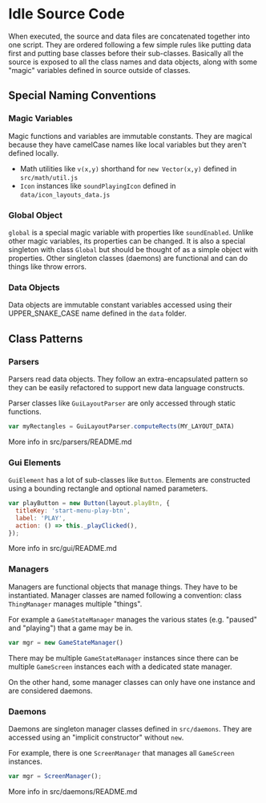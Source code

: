 # Idle Source Code

When executed, the source and data files are concatenated together into one script. They are ordered following a few simple rules like putting data first and putting base classes before their sub-classes. Basically all the source is exposed to all the class names and data objects, along with some "magic" variables defined in source outside of classes.

## Special Naming Conventions

### Magic Variables

Magic functions and variables are immutable constants. They are magical because they have camelCase names like local variables but they aren't defined locally.

- Math utilities like `v(x,y)` shorthand for `new Vector(x,y)` defined in `src/math/util.js`
- `Icon` instances like `soundPlayingIcon` defined in `data/icon_layouts_data.js`

### Global Object

`global` is a special magic variable with properties like `soundEnabled`. Unlike other magic variables, its properties can be changed. It is also a special singleton with class `Global` but should be thought of as a simple object with properties. Other singleton classes (daemons) are functional and can do things like throw errors.

### Data Objects

Data objects are immutable constant variables accessed using their UPPER_SNAKE_CASE name defined in the `data` folder.

## Class Patterns


### Parsers

Parsers read data objects. They follow an extra-encapsulated pattern so they can be easily refactored to support new data language constructs.

Parser classes like `GuiLayoutParser` are only accessed through static functions.

```js
var myRectangles = GuiLayoutParser.computeRects(MY_LAYOUT_DATA)
```

More info in src/parsers/README.md


### Gui Elements

`GuiElement` has a lot of sub-classes like `Button`. Elements are constructed using a bounding rectangle and optional named parameters.

```js
var playButton = new Button(layout.playBtn, {
  titleKey: 'start-menu-play-btn',
  label: 'PLAY',
  action: () => this._playClicked(),
});
```

 More info in src/gui/README.md

### Managers

Managers are functional objects that manage things. They have to be instantiated. Manager classes are named following a convention: class `ThingManager` manages multiple "things".

For example a `GameStateManager` manages the various states (e.g. "paused" and "playing") that a game may be in.

```js
var mgr = new GameStateManager()
```

There may be multiple `GameStateManager` instances since there can be multiple `GameScreen` instances each with a dedicated state manager.

On the other hand, some manager classes can only have one instance and are considered daemons.

### Daemons

Daemons are singleton manager classes defined in `src/daemons`. They are accessed using an "implicit constructor" without `new`.

For example, there is one `ScreenManager` that manages all `GameScreen` instances.

```js
var mgr = ScreenManager();
```

More info in src/daemons/README.md

